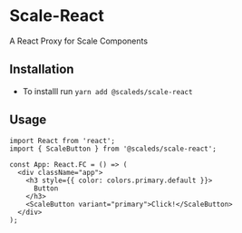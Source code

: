 # Scale-React
A React Proxy for Scale Components

## Installation
- To installl run `yarn add @scaleds/scale-react`

## Usage
```
import React from 'react';
import { ScaleButton } from '@scaleds/scale-react';

const App: React.FC = () => (
  <div className="app">
    <h3 style={{ color: colors.primary.default }}>
      Button
    </h3>
    <ScaleButton variant="primary">Click!</ScaleButton>
  </div>
);
```

